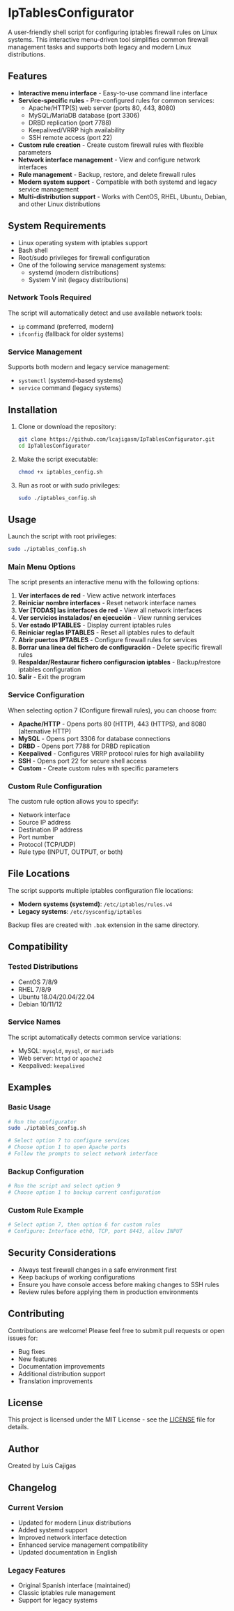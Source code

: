 # IpTablesConfigurator

A user-friendly shell script for configuring iptables firewall rules on Linux systems. This interactive menu-driven tool simplifies common firewall management tasks and supports both legacy and modern Linux distributions.

## Features

- **Interactive menu interface** - Easy-to-use command line interface
- **Service-specific rules** - Pre-configured rules for common services:
  - Apache/HTTP(S) web server (ports 80, 443, 8080)
  - MySQL/MariaDB database (port 3306)
  - DRBD replication (port 7788)
  - Keepalived/VRRP high availability
  - SSH remote access (port 22)
- **Custom rule creation** - Create custom firewall rules with flexible parameters
- **Network interface management** - View and configure network interfaces
- **Rule management** - Backup, restore, and delete firewall rules
- **Modern system support** - Compatible with both systemd and legacy service management
- **Multi-distribution support** - Works with CentOS, RHEL, Ubuntu, Debian, and other Linux distributions

## System Requirements

- Linux operating system with iptables support
- Bash shell
- Root/sudo privileges for firewall configuration
- One of the following service management systems:
  - systemd (modern distributions)
  - System V init (legacy distributions)

### Network Tools Required

The script will automatically detect and use available network tools:
- `ip` command (preferred, modern)
- `ifconfig` (fallback for older systems)

### Service Management

Supports both modern and legacy service management:
- `systemctl` (systemd-based systems)
- `service` command (legacy systems)

## Installation

1. Clone or download the repository:
   ```bash
   git clone https://github.com/lcajigasm/IpTablesConfigurator.git
   cd IpTablesConfigurator
   ```

2. Make the script executable:
   ```bash
   chmod +x iptables_config.sh
   ```

3. Run as root or with sudo privileges:
   ```bash
   sudo ./iptables_config.sh
   ```

## Usage

Launch the script with root privileges:

```bash
sudo ./iptables_config.sh
```

### Main Menu Options

The script presents an interactive menu with the following options:

1. **Ver interfaces de red** - View active network interfaces
2. **Reiniciar nombre interfaces** - Reset network interface names
3. **Ver [TODAS] las interfaces de red** - View all network interfaces
4. **Ver servicios instalados/ en ejecución** - View running services
5. **Ver estado IPTABLES** - Display current iptables rules
6. **Reiniciar reglas IPTABLES** - Reset all iptables rules to default
7. **Abrir puertos IPTABLES** - Configure firewall rules for services
8. **Borrar una línea del fichero de configuración** - Delete specific firewall rules
9. **Respaldar/Restaurar fichero configuracion iptables** - Backup/restore iptables configuration
0. **Salir** - Exit the program

### Service Configuration

When selecting option 7 (Configure firewall rules), you can choose from:

- **Apache/HTTP** - Opens ports 80 (HTTP), 443 (HTTPS), and 8080 (alternative HTTP)
- **MySQL** - Opens port 3306 for database connections
- **DRBD** - Opens port 7788 for DRBD replication
- **Keepalived** - Configures VRRP protocol rules for high availability
- **SSH** - Opens port 22 for secure shell access
- **Custom** - Create custom rules with specific parameters

### Custom Rule Configuration

The custom rule option allows you to specify:
- Network interface
- Source IP address
- Destination IP address
- Port number
- Protocol (TCP/UDP)
- Rule type (INPUT, OUTPUT, or both)

## File Locations

The script supports multiple iptables configuration file locations:

- **Modern systems (systemd)**: `/etc/iptables/rules.v4`
- **Legacy systems**: `/etc/sysconfig/iptables`

Backup files are created with `.bak` extension in the same directory.

## Compatibility

### Tested Distributions
- CentOS 7/8/9
- RHEL 7/8/9
- Ubuntu 18.04/20.04/22.04
- Debian 10/11/12

### Service Names
The script automatically detects common service variations:
- MySQL: `mysqld`, `mysql`, or `mariadb`
- Web server: `httpd` or `apache2`
- Keepalived: `keepalived`

## Examples

### Basic Usage
```bash
# Run the configurator
sudo ./iptables_config.sh

# Select option 7 to configure services
# Choose option 1 to open Apache ports
# Follow the prompts to select network interface
```

### Backup Configuration
```bash
# Run the script and select option 9
# Choose option 1 to backup current configuration
```

### Custom Rule Example
```bash
# Select option 7, then option 6 for custom rules
# Configure: Interface eth0, TCP, port 8443, allow INPUT
```

## Security Considerations

- Always test firewall changes in a safe environment first
- Keep backups of working configurations
- Ensure you have console access before making changes to SSH rules
- Review rules before applying them in production environments

## Contributing

Contributions are welcome! Please feel free to submit pull requests or open issues for:

- Bug fixes
- New features
- Documentation improvements
- Additional distribution support
- Translation improvements

## License

This project is licensed under the MIT License - see the [LICENSE](LICENSE) file for details.

## Author

Created by Luis Cajigas

## Changelog

### Current Version
- Updated for modern Linux distributions
- Added systemd support
- Improved network interface detection
- Enhanced service management compatibility
- Updated documentation in English

### Legacy Features
- Original Spanish interface (maintained)
- Classic iptables rule management
- Support for legacy systems
